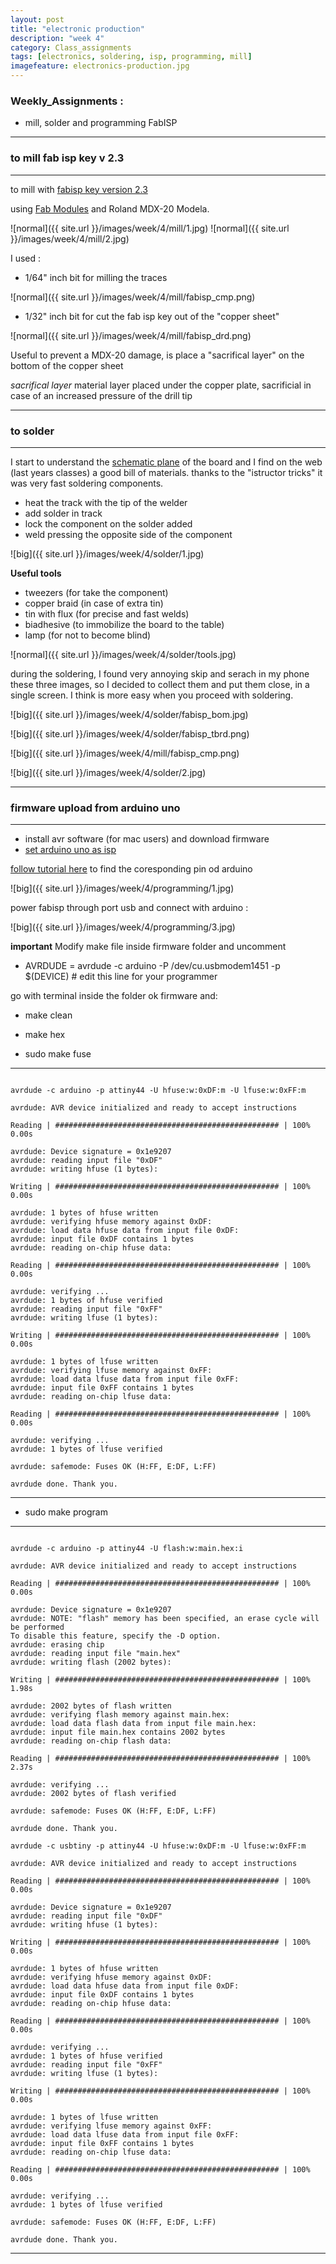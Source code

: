 ```yaml
---
layout: post
title: "electronic production"
description: "week 4"
category: Class_assignments
tags: [electronics, soldering, isp, programming, mill]
imagefeature: electronics-production.jpg
---
```


### Weekly_Assignments :

-    mill, solder and programming FabISP



****

### to mill fab isp key v 2.3

****

to mill with [fabisp key version 2.3](http://fab.cba.mit.edu/content/projects/fabispkey/index.html)

using [Fab Modules](http://fabmodules.org/) and Roland MDX-20 Modela.

![normal]({{ site.url }}/images/week/4/mill/1.jpg) ![normal]({{ site.url }}/images/week/4/mill/2.jpg)

I used :

- 1/64" inch bit for milling the traces

![normal]({{ site.url }}/images/week/4/mill/fabisp_cmp.png)

- 1/32" inch bit for cut the fab isp key out of the "copper sheet"

![normal]({{ site.url }}/images/week/4/mill/fabisp_drd.png)

Useful to prevent a MDX-20 damage, is place a "sacrifical layer" on the bottom of the copper sheet

*sacrifical layer* 
material layer placed under the copper plate, sacrificial in case of an increased pressure of the drill tip



****

### to solder

****

I start to understand the [schematic plane](http://fab.cba.mit.edu/content/projects/fabispkey/hw/fabispkey/docs/fabisp_sch.png) of the board and I find on the web (last years classes) a good bill of materials.
thanks to the "istructor tricks" it was very fast soldering components.

- heat the track with the tip of the welder
- add solder in track
- lock the component on the solder added
- weld pressing the opposite side of the component

![big]({{ site.url }}/images/week/4/solder/1.jpg)


**Useful tools**

- tweezers (for take the component)
- copper braid (in case of extra tin)
- tin with flux (for precise and fast welds)
- biadhesive (to immobilize the board to the table)
- lamp (for not to become blind)

![normal]({{ site.url }}/images/week/4/solder/tools.jpg) 


during the soldering, I found very annoying skip and serach in my phone these three images, so I decided to collect them and put them close, in a single screen. I think is more easy when you proceed with soldering.

![big]({{ site.url }}/images/week/4/solder/fabisp_bom.jpg)

![big]({{ site.url }}/images/week/4/solder/fabisp_tbrd.png)

![big]({{ site.url }}/images/week/4/mill/fabisp_cmp.png) 

![big]({{ site.url }}/images/week/4/solder/2.jpg)

****

### firmware upload from arduino uno

****
- install avr software (for mac users) and download firmware
- [set arduino uno as isp](http://highlowtech.org/?p=1695)

[follow tutorial here](http://highlowtech.org/?p=1706) to find the coresponding pin od arduino

![big]({{ site.url }}/images/week/4/programming/1.jpg)

power fabisp through port usb and connect with arduino :

![big]({{ site.url }}/images/week/4/programming/3.jpg)

**important** Modify make file inside firmware folder and uncomment

- AVRDUDE = avrdude -c arduino -P /dev/cu.usbmodem1451 -p $(DEVICE) # edit this line for your programmer

go with terminal inside the folder ok firmware and:

- make clean
- make hex


- sudo make fuse

*****

~~~~~~~~

avrdude -c arduino -p attiny44 -U hfuse:w:0xDF:m -U lfuse:w:0xFF:m

avrdude: AVR device initialized and ready to accept instructions

Reading | ################################################## | 100% 0.00s

avrdude: Device signature = 0x1e9207
avrdude: reading input file "0xDF"
avrdude: writing hfuse (1 bytes):

Writing | ################################################## | 100% 0.00s

avrdude: 1 bytes of hfuse written
avrdude: verifying hfuse memory against 0xDF:
avrdude: load data hfuse data from input file 0xDF:
avrdude: input file 0xDF contains 1 bytes
avrdude: reading on-chip hfuse data:

Reading | ################################################## | 100% 0.00s

avrdude: verifying ...
avrdude: 1 bytes of hfuse verified
avrdude: reading input file "0xFF"
avrdude: writing lfuse (1 bytes):

Writing | ################################################## | 100% 0.00s

avrdude: 1 bytes of lfuse written
avrdude: verifying lfuse memory against 0xFF:
avrdude: load data lfuse data from input file 0xFF:
avrdude: input file 0xFF contains 1 bytes
avrdude: reading on-chip lfuse data:

Reading | ################################################## | 100% 0.00s

avrdude: verifying ...
avrdude: 1 bytes of lfuse verified

avrdude: safemode: Fuses OK (H:FF, E:DF, L:FF)

avrdude done. Thank you.

~~~~~~~~

****

- sudo make program

****

~~~~~~~~

avrdude -c arduino -p attiny44 -U flash:w:main.hex:i

avrdude: AVR device initialized and ready to accept instructions

Reading | ################################################## | 100% 0.00s

avrdude: Device signature = 0x1e9207
avrdude: NOTE: "flash" memory has been specified, an erase cycle will be performed
To disable this feature, specify the -D option.
avrdude: erasing chip
avrdude: reading input file "main.hex"
avrdude: writing flash (2002 bytes):

Writing | ################################################## | 100% 1.98s

avrdude: 2002 bytes of flash written
avrdude: verifying flash memory against main.hex:
avrdude: load data flash data from input file main.hex:
avrdude: input file main.hex contains 2002 bytes
avrdude: reading on-chip flash data:

Reading | ################################################## | 100% 2.37s

avrdude: verifying ...
avrdude: 2002 bytes of flash verified

avrdude: safemode: Fuses OK (H:FF, E:DF, L:FF)

avrdude done. Thank you.

avrdude -c usbtiny -p attiny44 -U hfuse:w:0xDF:m -U lfuse:w:0xFF:m

avrdude: AVR device initialized and ready to accept instructions

Reading | ################################################## | 100% 0.00s

avrdude: Device signature = 0x1e9207
avrdude: reading input file "0xDF"
avrdude: writing hfuse (1 bytes):

Writing | ################################################## | 100% 0.00s

avrdude: 1 bytes of hfuse written
avrdude: verifying hfuse memory against 0xDF:
avrdude: load data hfuse data from input file 0xDF:
avrdude: input file 0xDF contains 1 bytes
avrdude: reading on-chip hfuse data:

Reading | ################################################## | 100% 0.00s

avrdude: verifying ...
avrdude: 1 bytes of hfuse verified
avrdude: reading input file "0xFF"
avrdude: writing lfuse (1 bytes):

Writing | ################################################## | 100% 0.00s

avrdude: 1 bytes of lfuse written
avrdude: verifying lfuse memory against 0xFF:
avrdude: load data lfuse data from input file 0xFF:
avrdude: input file 0xFF contains 1 bytes
avrdude: reading on-chip lfuse data:

Reading | ################################################## | 100% 0.00s

avrdude: verifying ...
avrdude: 1 bytes of lfuse verified

avrdude: safemode: Fuses OK (H:FF, E:DF, L:FF)

avrdude done. Thank you.

~~~~~~~~

****
